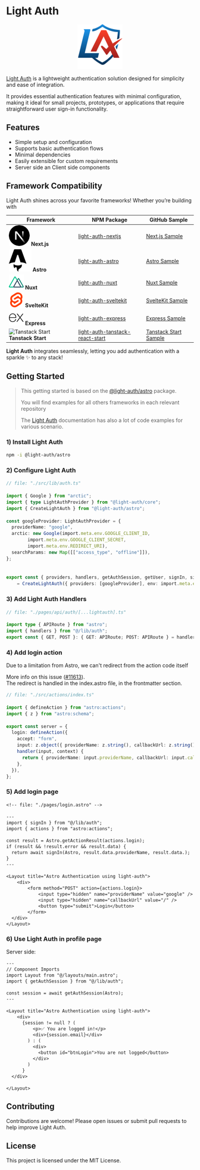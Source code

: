 # Light Auth

<p align="center">
    <img src="https://github.com/lightauth/.github/blob/main/images/light-auth.svg" alt="Light Auth Logo" width="120"/>
</p>

[Light Auth](https://lightauth.github.io) is a lightweight authentication solution designed for simplicity and ease of integration.

It provides essential authentication features with minimal configuration, making it ideal for small projects, prototypes, or applications that require straightforward user sign-in functionality.

## Features

- Simple setup and configuration
- Supports basic authentication flows
- Minimal dependencies
- Easily extensible for custom requirements
- Server side an Client side components

## Framework Compatibility

Light Auth shines across your favorite frameworks! Whether you’re building with  

| Framework                                   | NPM Package                                                                 | GitHub Sample                                                                                 |
|-----------------------------------------------|-----------------------------------------------------------------------------|----------------------------------------------------------------------------------------------|
| ![NextJS](https://github.com/lightauth/.github/blob/main/images/nextjs.svg) **Next.js**   | [light-auth-nextjs](https://www.npmjs.com/package/@light-auth/nextjs)       | [Next.js Sample](https://github.com/lightauth/light-auth-nextjs-sample-one)           |
| ![Astro](https://github.com/lightauth/.github/blob/main/images/astro.svg) **Astro**       | [light-auth-astro](https://www.npmjs.com/package/@light-auth/astro)         | [Astro Sample](https://github.com/lightauth/light-auth-astro-sample-one)              |
| ![Nuxt](https://github.com/lightauth/.github/blob/main/images/nuxtjs.svg) **Nuxt**        | [light-auth-nuxt](https://www.npmjs.com/package/@light-auth/nuxt)           | [Nuxt Sample](https://github.com/lightauth/light-auth-nuxt-sample-one)                |
| ![SvelteKit](https://github.com/lightauth/.github/blob/main/images/sveltekit.svg) **SvelteKit** | [light-auth-sveltekit](https://www.npmjs.com/package/@light-auth/sveltekit) | [SvelteKit Sample](https://github.com/lightauth/light-auth-sveltekit-sample-one)      |
| ![Express](https://github.com/lightauth/.github/blob/main/images/express.svg) **Express** | [light-auth-express](https://www.npmjs.com/package/@light-auth/express)     | [Express Sample](https://github.com/lightauth/light-auth-express-sample-one)          |
| ![Tanstack Start](https://lightauth.github.io/tanstack.svg) **Tanstack Start** | [light-auth-tanstack-react-start](https://www.npmjs.com/package/@light-auth/tanstack-react-start)     | [Tanstack Start Sample](https://github.com/lightauth/light-auth-tanstack-sample-one)          |


**Light Auth** integrates seamlessly, letting you add authentication with a sparkle ✨ to any stack!

## Getting Started

> This getting started is based on the  [@light-auth/astro](https://www.npmjs.com/package/@light-auth/astro) package.
>
> You will find examples for all others frameworks in each relevant repository
>
> The [Light Auth](https://lightauth.github.io) documentation has also a lot of code examples for various scenario.

### 1) Install Light Auth

``` sh
npm -i @light-auth/astro
```

### 2) Configure Light Auth

``` ts
// file: "./src/lib/auth.ts"

import { Google } from "arctic";
import { type LightAuthProvider } from "@light-auth/core";
import { CreateLightAuth } from "@light-auth/astro";

const googleProvider: LightAuthProvider = {
  providerName: "google",
  arctic: new Google(import.meta.env.GOOGLE_CLIENT_ID, 
        import.meta.env.GOOGLE_CLIENT_SECRET, 
        import.meta.env.REDIRECT_URI),
  searchParams: new Map([["access_type", "offline"]]),
};


export const { providers, handlers, getAuthSession, getUser, signIn, signOut } 
    = CreateLightAuth({ providers: [googleProvider], env: import.meta.env });


```

### 3) Add Light Auth Handlers


``` ts
// file: "./pages/api/auth/[...lightauth].ts"

import type { APIRoute } from "astro";
import { handlers } from "@/lib/auth";
export const { GET, POST }: { GET: APIRoute; POST: APIRoute } = handlers;

```

### 4) Add login action

Due to a limitation from Astro, we can't redirect from the action code itself

More info on this issue ([#11613](https://github.com/withastro/astro/issues/11613)).  
The redirect is handled in the index.astro file, in the frontmatter section.

``` ts
// file: "./src/actions/index.ts"

import { defineAction } from "astro:actions";
import { z } from "astro:schema";

export const server = {
  login: defineAction({
    accept: "form",
    input: z.object({ providerName: z.string(), callbackUrl: z.string() }),
    handler(input, context) {
      return { providerName: input.providerName, callbackUrl: input.callbackUrl };
    },
  }),
};
```


### 5) Add login page

``` astro
<!-- file: "./pages/login.astro" -->

---
import { signIn } from "@/lib/auth";
import { actions } from "astro:actions";

const result = Astro.getActionResult(actions.login);
if (result && !result.error && result.data) {
  return await signIn(Astro, result.data.providerName, result.data.);
}
---

<Layout title="Astro Authentication using light-auth">
    <div>
        <form method="POST" action={actions.login}>
            <input type="hidden" name="providerName" value="google" />
            <input type="hidden" name="callbackUrl" value="/" />
            <button type="submit">Login</button>
        </form>            
  </div>
</Layout>
```

### 6) Use Light Auth in profile page

Server side:

``` astro
---
// Component Imports
import Layout from "@/layouts/main.astro";
import { getAuthSession } from "@/lib/auth";

const session = await getAuthSession(Astro);
---

<Layout title="Astro Authentication using light-auth">
    <div>
      {session != null ? (
          <p>✅ You are logged in!</p>
          <div>{session.email}</div>
        ) : (
          <div>
            <button id="btnLogin">You are not logged</button>
          </div>
        )
      }
  </div>

</Layout>
```

## Contributing

Contributions are welcome! Please open issues or submit pull requests to help improve Light Auth.

## License

This project is licensed under the MIT License.
